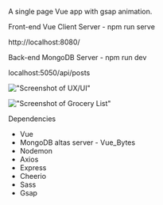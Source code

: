 A single page Vue app with gsap animation.

Front-end Vue Client Server - npm run serve

http://localhost:8080/

Back-end MongoDB Server - npm run dev

localhost:5050/api/posts

!["Screenshot of UX/UI"](https://github.com/MikeTheFyke/VueIt/blob/master/client/src/assets/ScreenShot-UIUX.jpg)

!["Screenshot of Grocery List"](https://github.com/MikeTheFyke/VueIt/blob/master/client/src/assets/ScreenShot-GroceryList.png)

Dependencies
- Vue
- MongoDB altas server - Vue_Bytes
- Nodemon
- Axios
- Express
- Cheerio
- Sass
- Gsap